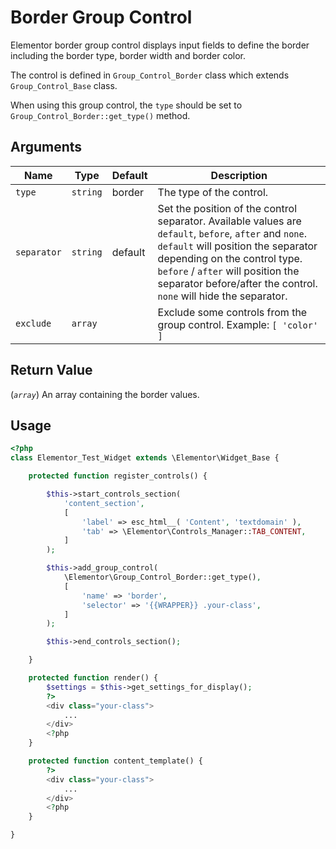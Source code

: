 # Border Group Control

Elementor border group control displays input fields to define the border including the border type, border width and border color.

The control is defined in `Group_Control_Border` class which extends `Group_Control_Base` class.

When using this group control, the `type` should be set to `Group_Control_Border::get_type()` method.

## Arguments

<table>
	<thead>
		<tr>
			<th>Name</th>
			<th>Type</th>
			<th>Default</th>
			<th>Description</th>
		</tr>
	</thead>
	<tbody>
		<tr>
			<td><code>type</code></td>
			<td><code>string</code></td>
			<td>border</td>
			<td>The type of the control.</td>
		</tr>
		<tr>
			<td><code>separator</code></td>
			<td><code>string</code></td>
			<td>default</td>
			<td>Set the position of the control separator. Available values are <code>default</code>, <code>before</code>, <code>after</code> and <code>none</code>. <code>default</code> will position the separator depending on the control type. <code>before</code> / <code>after</code> will position the separator before/after the control. <code>none</code> will hide the separator.</td>
		</tr>
		<tr>
			<td><code>exclude</code></td>
			<td><code>array</code></td>
			<td></td>
			<td>Exclude some controls from the group control. Example: <code>[ 'color' ]</code></td>
		</tr>
	</tbody>
</table>

## Return Value

(_`array`_) An array containing the border values.

## Usage

```php {14-21,30-32,38-40}
<?php
class Elementor_Test_Widget extends \Elementor\Widget_Base {

	protected function register_controls() {

		$this->start_controls_section(
			'content_section',
			[
				'label' => esc_html__( 'Content', 'textdomain' ),
				'tab' => \Elementor\Controls_Manager::TAB_CONTENT,
			]
		);

		$this->add_group_control(
			\Elementor\Group_Control_Border::get_type(),
			[
				'name' => 'border',
				'selector' => '{{WRAPPER}} .your-class',
			]
		);

		$this->end_controls_section();

	}

	protected function render() {
		$settings = $this->get_settings_for_display();
		?>
		<div class="your-class">
			...
		</div>
		<?php
	}

	protected function content_template() {
		?>
		<div class="your-class">
			...
		</div>
		<?php
	}

}
```
